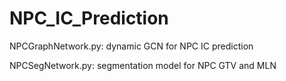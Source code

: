 # NPC_IC_Prediction


NPCGraphNetwork.py: dynamic GCN for NPC IC prediction

NPCSegNetwork.py: segmentation model for NPC GTV and MLN
